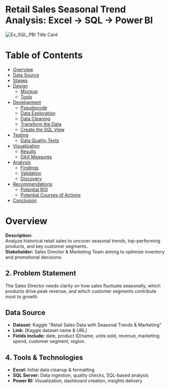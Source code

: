 # Retail Sales Seasonal Trend Analysis: Excel → SQL → Power BI
<img alt="Ex_SQL_PBI Title Card" src="https://github.com/user-attachments/assets/56d5d43c-b40d-45f7-acf9-a69726241460" />

# Table of Contents
- [Overview](#overview)
- [Data Source](#data-source)
- [Stages](#stages)
- [Design](#design)
  - [Mockup](#mockup)
  - [Tools](#tools)
- [Development](#development)
  - [Pseudocode](#pseudocode)
  - [Data Exploration](#data-exploration)
  - [Data Cleaning](#data-cleaning)
  - [Transform the Data](#transform-the-data)
  - [Create the SQL View](#create-the-sql-view)
- [Testing](#testing)
  - [Data Quality Tests](#data-quality-tests)
- [Visualization](#visualization)
  - [Results](#results)
  - [DAX Measures](#dax-measures)
- [Analysis](#analysis)
  - [Findings](#findings)
  - [Validation](#validation)
  - [Discovery](#discovery)
- [Recommendations](#recommendations)
  - [Potential ROI](#potential-roi)
  - [Potential Courses of Actions](#potential-courses-of-actions)
- [Conclusion](#conclusion)

# Overview
**Description:**  
Analyze historical retail sales to uncover seasonal trends, top-performing products, and key customer segments.  
**Stakeholder:** Sales Director & Marketing Team aiming to optimize inventory and promotional decisions.

## 2. Problem Statement
The Sales Director needs clarity on how sales fluctuate seasonally, which products drive peak revenue, and which customer segments contribute most to growth.

## Data Source
- **Dataset:** Kaggle "Retail Sales Data with Seasonal Trends & Marketing"  
- **Link:** [Kaggle dataset name & URL]  
- **Fields include:** date, product ID/name, units sold, revenue, marketing spend, customer segment, region.

## 4. Tools & Technologies
- **Excel:** Initial data cleanup & formatting  
- **SQL Server:** Data ingestion, quality checks, SQL-based analysis  
- **Power BI:** Visualization, dashboard creation, insights delivery

